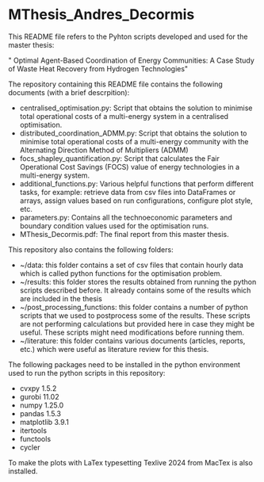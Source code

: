 # MThesis_Andres_Decormis

This README file refers to the Pyhton scripts developed and used for the master thesis:  

" Optimal Agent-Based Coordination of Energy Communities:
A Case Study of Waste Heat Recovery from Hydrogen Technologies" 

The repository containing this README file contains the following documents (with a brief descrpition):

- centralised_optimisation.py: 
		Script that obtains the solution to minimise total operational costs of a multi-energy system in a centralised optimisation. 
- distributed_coordination_ADMM.py:
		Script that obtains the solution to minimise total operational costs of a multi-energy community with the Alternating Direction Method of Multipliers (ADMM) 
- focs_shapley_quantification.py:
		Script that calculates the Fair Operational Cost Savings (FOCS) value of energy technologies in a  multi-energy system. 
- additional_functions.py:
		Various helpful functions that perform different tasks, for example: retrieve data from csv files into DataFrames or arrays,  assign values based on run configurations, configure plot style, etc.
- parameters.py:
		Contains all the technoeconomic parameters and boundary condition values used for the optimisation runs.
- MThesis_Decormis.pdf:
		The final report from this master thesis.
		
This repository also contains the following folders:
- ~/data: this folder contains a set of csv files that contain hourly data which is called python functions for the optimisation problem. 
- ~/results: this folder stores the results obtained from running the python scripts described before. It already contains some of the results which are included in the thesis
- ~/post_processing_functions: this folder contains a number of python scripts that we used to postprocess some of the results. These scripts are not performing calculations but provided here in case they might be useful. These scripts might need modifications before running them. 
- ~/literature: this folder contains various documents (articles, reports, etc.) which were useful as literature review for this thesis.
		

The following packages need to be installed in the python environment used to run the python scripts in this repository:
- cvxpy 1.5.2
- gurobi 11.02
- numpy 1.25.0
- pandas 1.5.3
- matplotlib 3.9.1
- itertools
- functools 
- cycler

To make the plots with LaTex typesetting Texlive 2024 from MacTex is also installed. 